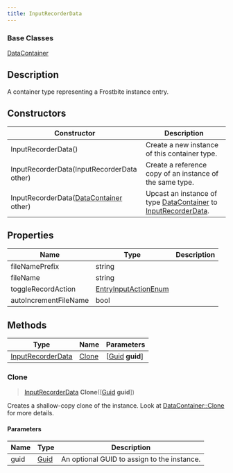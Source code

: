 ```yaml
---
title: InputRecorderData
---
```

### Base Classes

[DataContainer](/vext/ref/shared/class/datacontainer)

## Description

A container type representing a Frostbite instance entry.

## Constructors

| Constructor                                                                  | Description                                                                                                               |
| ---------------------------------------------------------------------------- | ------------------------------------------------------------------------------------------------------------------------- |
| InputRecorderData()                                                          | Create a new instance of this container type.                                                                             |
| InputRecorderData(InputRecorderData other)                                   | Create a reference copy of an instance of the same type.                                                                  |
| InputRecorderData([DataContainer](/vext/ref/shared/class/datacontainer) other) | Upcast an instance of type [DataContainer](/vext/ref/shared/class/datacontainer) to [InputRecorderData](InputRecorderData). |

## Properties

| Name                  | Type                                         | Description |
| --------------------- | -------------------------------------------- | ----------- |
| fileNamePrefix        | string                                       |             |
| fileName              | string                                       |             |
| toggleRecordAction    | [EntryInputActionEnum](EntryInputActionEnum) |             |
| autoIncrementFileName | bool                                         |             |

## Methods

| Type                                   | Name            | Parameters                                     |
| -------------------------------------- | --------------- | ---------------------------------------------- |
| [InputRecorderData](InputRecorderData) | [Clone](#clone) | \[[Guid](/vext/ref/shared/class/guid) **guid**\] |

### Clone

> [InputRecorderData](InputRecorderData) **Clone**(\[[Guid](/vext/ref/shared/class/guid) **guid**\])

Creates a shallow-copy clone of the instance. Look at [DataContainer::Clone](/vext/ref/shared/class/datacontainer#clone) for more details.

#### Parameters

| Name | Type         | Description                                 |
| ---- | ------------ | ------------------------------------------- |
| guid | [Guid](Guid) | An optional GUID to assign to the instance. |
